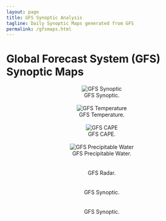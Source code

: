 ```yaml
---
layout: page
title: GFS Synoptic Analysis
tagline: Daily Synoptic Maps generated from GFS
permalink: /gfsmaps.html
---
```

<meta http-equiv="refresh" content="950" >

# Global Forecast System (GFS) Synoptic Maps 

<center> 
<center> 
<td align="center" valign="center"> <img
SRC="http://143.160.8.22/gfs/synoptic06.png"
alt="GFS Synoptic" /> <br /> GFS Synoptic. </td> 
</center>

<br>

<center>
<td align="center" valign="center"> <img
SRC="http://143.160.8.22/gfs/aptmp_map06.png"
alt="GFS Temperature" /> <br /> GFS Temperature. </td> 
</center>

<br>

<center> 
<td align="center" valign="center"> <img
SRC="http://143.160.8.22/gfs/cape_map06.png"
alt="GFS CAPE" /> <br /> GFS CAPE. </td> 
</center>

<br>

<center> 
<td align="center" valign="center"> <img
SRC="http://143.160.8.22/gfs/pwat_map06.png"
alt="GFS Precipitable Water" /> <br /> GFS Precipitable Water. </td> 
</center>

<br>

<center> 
<td align="center" valign="center"> <imghttp://143.160.8.22/gfs/cape_map06.png
SRC="http://143.160.8.22/gfs/radar_map06.png"
alt="GFS Radar" /> <br /> GFS Radar. </td> 
</center>

<br>

<center> 
<td align="center" valign="center"> <imghttp://143.160.8.22/gfs/cape_map06.png
SRC="http://143.160.8.22/gfs/sohemp06.png"
alt="GFS Synoptic" /> <br /> GFS Synoptic. </td> 
</center>

<br>

<center> 
<td align="center" valign="center"> <imghttp://143.160.8.22/gfs/cape_map06.png
SRC="http://143.160.8.22/gfs/zg500_sohemp06.png"
alt="GFS Synoptic" /> <br /> GFS Synoptic. </td> 
</center>

<br>
